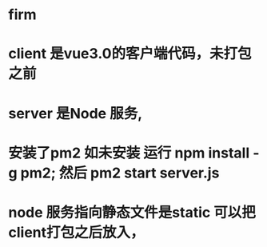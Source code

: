 # firm
# client 是vue3.0的客户端代码，未打包之前
# server 是Node 服务,
# 安装了pm2 如未安装 运行 npm install -g pm2; 然后 pm2 start server.js
# node 服务指向静态文件是static 可以把client打包之后放入，
